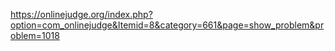 https://onlinejudge.org/index.php?option=com_onlinejudge&Itemid=8&category=661&page=show_problem&problem=1018